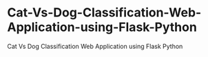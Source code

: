 # Cat-Vs-Dog-Classification-Web-Application-using-Flask-Python
Cat Vs Dog Classification Web Application using Flask Python
